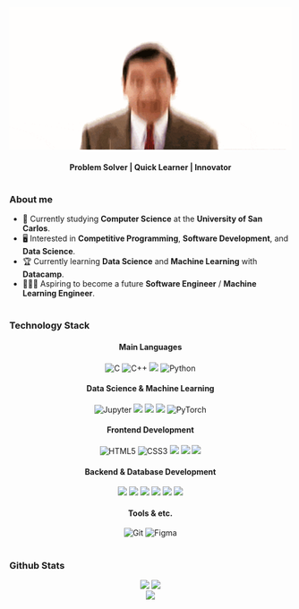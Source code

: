 <div align="center">
  <img src="./images/mrbean.gif" width="600px"/>
  <h4>Problem Solver | Quick Learner | Innovator</h4>
</div>

#

### About me 
- 🏫 Currently studying **Computer Science** at the **University of San Carlos**.
- 🖥️ Interested in **Competitive Programming**, **Software Development**, and **Data Science**. 
- 🏆 Currently learning **Data Science** and **Machine Learning** with **Datacamp**. 
- 👨🏻‍💻 Aspiring to become a future **Software Engineer** / **Machine Learning Engineer**.

#
<!--- from simpleicons.org --->

### Technology Stack
<h4 align="center">Main Languages</h4>
<div align="center">
  <img src="https://img.shields.io/badge/C-%2300599C?style=for-the-badge&logo=c&logoColor=white" alt="C"/>
  <img src="https://img.shields.io/badge/C%2B%2B-%2300599C?style=for-the-badge&logo=C%2B%2B&logoColor=white" alt="C++">
  <img src="https://img.shields.io/badge/TYPESCRIPT-white?style=for-the-badge&logo=typescript&logoColor=white&color=%233178C6"/>
  <img src="https://img.shields.io/badge/python-%233776AB?style=for-the-badge&logo=python&logoColor=white&color=%233776AB" alt="Python"/>
</div>

<h4 align="center">Data Science & Machine Learning</h4>
<div align="center">
  <img src="https://img.shields.io/badge/JUPYTER-%23F37626?style=for-the-badge&logo=jupyter&logoColor=white" alt="Jupyter"/>
  <img src="https://img.shields.io/badge/pandas-%23150458?style=for-the-badge&logo=pandas&logoColor=white&color=%23150458" />
  <img src="https://img.shields.io/badge/numpy-%23013243?style=for-the-badge&logo=numpy&logoColor=white&color=%23013243" />
  <img src='https://img.shields.io/badge/scikit--learn-%23F7931E?style=for-the-badge&logo=scikit-learn&logoColor=white&labelColor=%23F7931E' />
  <img src="https://img.shields.io/badge/pytorch-%23EE4C2C?style=for-the-badge&logo=pytorch&logoColor=white" alt="PyTorch"/>
</div>

<h4 align="center">Frontend Development</h4>
<div align="center">
  <img src="https://img.shields.io/badge/HTML5-%23E34F26?style=for-the-badge&logo=html5&logoColor=white" alt="HTML5"/>
  <img src="https://img.shields.io/badge/CSS3-%231572B6?style=for-the-badge&logo=css3&logoColor=white" alt="CSS3"/>
  <img src="https://img.shields.io/badge/TAILWINDCSS-%2306B6D4?style=for-the-badge&logo=tailwindcss&logoColor=white&color=%2306B6D4"/>
  <img src="https://img.shields.io/badge/REACT%20JS-%2361DAFB?style=for-the-badge&logo=react&logoColor=black&color=%2361DAFB"/>
  <img src="https://img.shields.io/badge/next-%23000000?style=for-the-badge&logo=next.js&logoColor=white&color=%23000000" />
</div>

<h4 align="center">Backend & Database Development</h4>
<div align="center">
  <img src="https://img.shields.io/badge/NODE-%235FA04E?style=for-the-badge&logo=node.js&logoColor=white&color=%235FA04E"/>
  <img src="https://img.shields.io/badge/express-%23000000?style=for-the-badge&logo=express&logoColor=white&color=%23000000"/>
  <img src="https://img.shields.io/badge/.net-%23512BD4?style=for-the-badge&logo=.net&logoColor=white&color=%23512BD4" />
  <img src="https://img.shields.io/badge/MYSQL-%234479A1?style=for-the-badge&logo=mysql&logoColor=white&color=%234479A1"/>
  <img src="https://img.shields.io/badge/FIREBASE-%23DD2C00?style=for-the-badge&logo=firebase&logoColor=white&color=%23DD2C00" />
  <img src="https://img.shields.io/badge/supabase-white?style=for-the-badge&logo=supabase&logoColor=white&color=%233FCF8E" />
  
</div>

<h4 align="center">Tools & etc.</h4>
<div align="center">
  <img src="https://img.shields.io/badge/GIT-%23F05032?style=for-the-badge&logo=git&logoColor=white" alt="Git"/>
  <img src="https://img.shields.io/badge/FIGMA-%23F24E1E?style=for-the-badge&logo=figma&logoColor=white" alt="Figma"/>
</div>

#

<h3>Github Stats</h3>
<div align="center">
  <img src="https://github-readme-stats.vercel.app/api?username=elderfieldzeus&theme=dark&show_icons=true" height="150px"/>
  <img src="https://github-readme-stats.vercel.app/api/top-langs/?username=elderfieldzeus&theme=dark&layout=compact" height="150px"/>
</div>
<div align="center">
  <img src="https://komarev.com/ghpvc/?username=elderfieldzeus&color=lightgrey"/>
</div>

